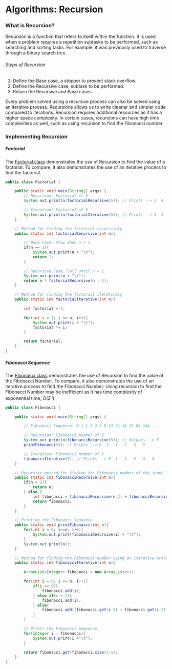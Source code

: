 # Algorithms: Recursion  

### What is Recursion?  

Recursion is a function that refers to itself within the function. It is used when a problem requires a repetition subtasks to be performed, such as searching and sorting tasks. For example, it was previously used to traverse through a binary search tree.  

###### Steps of Recursion  

  1. Define the Base case, a stopper to prevent stack overflow.  
  2. Define the Recursive case, subtask to be performed.  
  3. Return the Recursive and Base cases.  

Every problem solved using a recursive process can also be solved using an iterative process. Recursions allows us to write cleaner and simpler code compared to iterations. Recursion requires additional resources as it has a higher space complexity. In certain cases, recursions can have high time complexities as well, such as using recursion to find the Fibonacci number.  

### Implementing Recursion  

##### Factorial  

The [Factorial class](./src/algorithms/recursion/Factorial.java) demonstrates the use of Recursion to find the value of a factorial. To compare, it also demonstrates the use of an iterative process to find the factorial.  

```Java
public class Factorial {

    public static void main(String[] args) {
        // Recursion: Factorial of 5
        System.out.println(factorialRecursive(5)); // Prints --> 5	4	3	2	1	120

        // Iteration: Factorial of 5
        System.out.println(factorialIterative(5)); // Prints --> 1	2	3	4	5	120
    }

    // Method for finding the factorial recursively
    public static int factorialRecursive(int n){

        // Base Case: Stop when n = 1
        if(n == 1){
            System.out.print(n + "\t");
            return 1;
        }

        // Recursive Case: Call until n = 1
        System.out.print(n + "\t");
        return n * factorialRecursive(n - 1);
    }

    // Method for finding the factorial iteratively
    public static int factorialIterative(int n){

        int factorial = 1;

        for(int i = 1; i <= n; i++){
            System.out.print(i + "\t");
            factorial *= i;
        }

        return factorial;
    }
}
```  

##### Fibonacci Sequence  

The [Fibonacci class](./src/algorithms/recursion/Fibonacci.java) demonstrates the use of Recursion to find the value of the Fibonacci Number. To compare, it also demonstrates the use of an iterative process to find the Fibonacci Number. Using recursion to find the Fibonacci Number may be inefficient as it has time complexity of exponential time, O($2^n$).  

```Java
public class Fibonacci {

    public static void main(String[] args) {

        // Fibonacci Sequence: 0 1 1 2 3 5 8 13 21 34 55 89 144 ...

        // Recursion: Fibonacci Number of 5
        System.out.println(fibonacciRecursive(5)); // Outputs --> 5
        printFibonacci(5); // Prints --> 0	1	1	2	3	5

        // Iterative: Fibonacci Number of 5
        fibonacciIterative(5); // Prints --> 0	1	1	2	3	5
    }

    // Recursive method for finding the Fibonacci number of the input
    public static int fibonacciRecursive(int n){
        if(n < 2){
            return n;
        } else {
            int fibonacci = fibonacciRecursive(n-2) + fibonacciRecursive(n-1);
            return fibonacci;
        }
    }

    // Printing the Fibonacci Sequence
    public static void printFibonacci(int n){
        for(int i = 0; i<=n; i++){
            System.out.print(fibonacciRecursive(i) + "\t");
        }
        System.out.println();
    }

    // Method for finding the Fibonacci number using an iterative process
    public static int fibonacciIterative(int n){

        ArrayList<Integer> fibonacci = new ArrayList<>();

        for(int i = 0; i <= n; i++){
            if(i == 0){
                fibonacci.add(i);
            } else if(i < 2){
                fibonacci.add(i);
            } else{
                fibonacci.add((fibonacci.get(i-1) + fibonacci.get(i-2)));
            }
        }

        // Prints the Fibonacci Sequence
        for(Integer i : fibonacci){
            System.out.print(i +"\t");
        }

        return fibonacci.get(fibonacci.size()-1);
    }
}
```  
